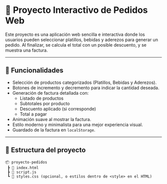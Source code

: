 # 🍔 Proyecto Interactivo de Pedidos Web

Este proyecto es una aplicación web sencilla e interactiva donde los usuarios pueden seleccionar platillos, bebidas y aderezos para generar un pedido. Al finalizar, se calcula el total con un posible descuento, y se muestra una factura.

---

## 🧾 Funcionalidades

- Selección de productos categorizados (Platillos, Bebidas y Aderezos).
- Botones de incremento y decremento para indicar la cantidad deseada.
- Generación de factura detallada con:
  - Listado de productos
  - Subtotales por producto
  - Descuento aplicado (si corresponde)
  - Total a pagar
- Animación suave al mostrar la factura.
- Estilo moderno y minimalista para una mejor experiencia visual.
- Guardado de la factura en `localStorage`.

---

## 📁 Estructura del proyecto

```plaintext
📦 proyecto-pedidos
 ┣ 📄 index.html
 ┣ 📄 script.js
 ┗ 📄 styles.css (opcional, o estilos dentro de <style> en el HTML)